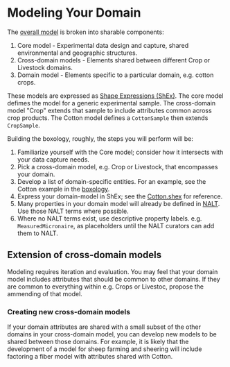 Modeling Your Domain
====================

The [overall model](boxology.md) is broken into sharable components:
1. Core model - Experimental data design and capture, shared environmental and geographic structures.
2. Cross-domain models - Elements shared between different Crop or Livestock domains.
3. Domain model - Elements specific to a particular domain, e.g. cotton crops.

These models are expressed as [Shape Expressions (ShEx)](shex.md).
The core model defimes the model for a generic experimental sample.
The cross-domain model "Crop" extends that sample to include attributes common across crop products.
The Cotton model defines a `CottonSample` then extends `CropSample`.

Building the boxology, roughly, the steps you will perform will be:
1. Familiarize yourself with the Core model; consider how it intersects with your data capture needs.
2. Pick a cross-domain model, e.g. Crop or Livestock, that encompasses your domain. 
3. Develop a list of domain-specific entities. For an example, see the Cotton example in the [boxology](index.md).
4. Express your domain-model in ShEx; see the [Cotton.shex](https://github.com/agschemas/shapesdemo/blob/main/cotton-2023-05-10/schemas/Cotton.shex) for reference.
5. Many properties in your domain model will already be defined in [NALT](https://agclass.nal.usda.gov/). Use those NALT terms where possible.
6. Where no NALT terms exist, use descriptive property labels. e.g. `MeasuredMicronaire`, as placeholders until the NALT curators can add them to NALT.

## Extension of cross-domain models

Modeling requires iteration and evaluation.
You may feel that your domain model includes attributes that should be common to other domains.
If they are common to everything within e.g. Crops or Livestoc, propose the ammending of that model.

### Creating new cross-domain models

If your domain attributes are shared with a small subset of the other domains in your cross-domain model, you can develop new models to be shared between those domains.
For example, it is likely that the development of a model for sheep farming and sheering will include factoring a fiber model with attributes shared with Cotton.